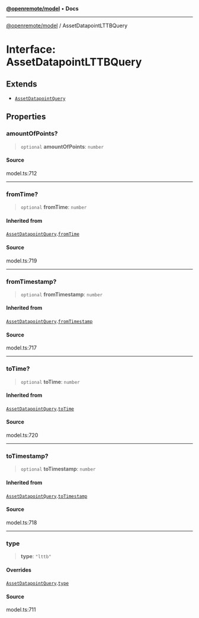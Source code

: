 [**@openremote/model**](../README.md) • **Docs**

***

[@openremote/model](../globals.md) / AssetDatapointLTTBQuery

# Interface: AssetDatapointLTTBQuery

## Extends

- [`AssetDatapointQuery`](AssetDatapointQuery.md)

## Properties

### amountOfPoints?

> `optional` **amountOfPoints**: `number`

#### Source

model.ts:712

***

### fromTime?

> `optional` **fromTime**: `number`

#### Inherited from

[`AssetDatapointQuery`](AssetDatapointQuery.md).[`fromTime`](AssetDatapointQuery.md#fromtime)

#### Source

model.ts:719

***

### fromTimestamp?

> `optional` **fromTimestamp**: `number`

#### Inherited from

[`AssetDatapointQuery`](AssetDatapointQuery.md).[`fromTimestamp`](AssetDatapointQuery.md#fromtimestamp)

#### Source

model.ts:717

***

### toTime?

> `optional` **toTime**: `number`

#### Inherited from

[`AssetDatapointQuery`](AssetDatapointQuery.md).[`toTime`](AssetDatapointQuery.md#totime)

#### Source

model.ts:720

***

### toTimestamp?

> `optional` **toTimestamp**: `number`

#### Inherited from

[`AssetDatapointQuery`](AssetDatapointQuery.md).[`toTimestamp`](AssetDatapointQuery.md#totimestamp)

#### Source

model.ts:718

***

### type

> **type**: `"lttb"`

#### Overrides

[`AssetDatapointQuery`](AssetDatapointQuery.md).[`type`](AssetDatapointQuery.md#type)

#### Source

model.ts:711
